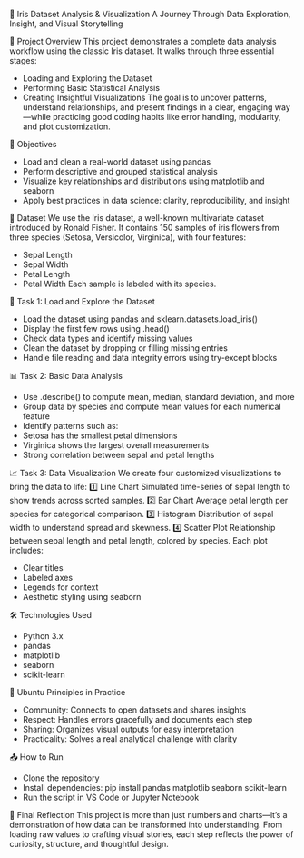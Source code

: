 🌿 Iris Dataset Analysis & Visualization
A Journey Through Data Exploration, Insight, and Visual Storytelling

📌 Project Overview
This project demonstrates a complete data analysis workflow using the classic Iris dataset. It walks through three essential stages:
- Loading and Exploring the Dataset
- Performing Basic Statistical Analysis
- Creating Insightful Visualizations
The goal is to uncover patterns, understand relationships, and present findings in a clear, engaging way—while practicing good coding habits like error handling, modularity, and plot customization.

🧠 Objectives
- Load and clean a real-world dataset using pandas
- Perform descriptive and grouped statistical analysis
- Visualize key relationships and distributions using matplotlib and seaborn
- Apply best practices in data science: clarity, reproducibility, and insight

📂 Dataset
We use the Iris dataset, a well-known multivariate dataset introduced by Ronald Fisher. It contains 150 samples of iris flowers from three species (Setosa, Versicolor, Virginica), with four features:
- Sepal Length
- Sepal Width
- Petal Length
- Petal Width
Each sample is labeled with its species.

🧪 Task 1: Load and Explore the Dataset
- Load the dataset using pandas and sklearn.datasets.load_iris()
- Display the first few rows using .head()
- Check data types and identify missing values
- Clean the dataset by dropping or filling missing entries
- Handle file reading and data integrity errors using try-except blocks

📊 Task 2: Basic Data Analysis
- Use .describe() to compute mean, median, standard deviation, and more
- Group data by species and compute mean values for each numerical feature
- Identify patterns such as:
- Setosa has the smallest petal dimensions
- Virginica shows the largest overall measurements
- Strong correlation between sepal and petal lengths

📈 Task 3: Data Visualization
We create four customized visualizations to bring the data to life:
1️⃣ Line Chart
Simulated time-series of sepal length to show trends across sorted samples.
2️⃣ Bar Chart
Average petal length per species for categorical comparison.
3️⃣ Histogram
Distribution of sepal width to understand spread and skewness.
4️⃣ Scatter Plot
Relationship between sepal length and petal length, colored by species.
Each plot includes:
- Clear titles
- Labeled axes
- Legends for context
- Aesthetic styling using seaborn

🛠️ Technologies Used
- Python 3.x
- pandas
- matplotlib
- seaborn
- scikit-learn

🧘 Ubuntu Principles in Practice
- Community: Connects to open datasets and shares insights
- Respect: Handles errors gracefully and documents each step
- Sharing: Organizes visual outputs for easy interpretation
- Practicality: Solves a real analytical challenge with clarity

📤 How to Run
- Clone the repository
- Install dependencies:
pip install pandas matplotlib seaborn scikit-learn
- Run the script in VS Code or Jupyter Notebook

📌 Final Reflection
This project is more than just numbers and charts—it’s a demonstration of how data can be transformed into understanding. From loading raw values to crafting visual stories, each step reflects the power of curiosity, structure, and thoughtful design.


